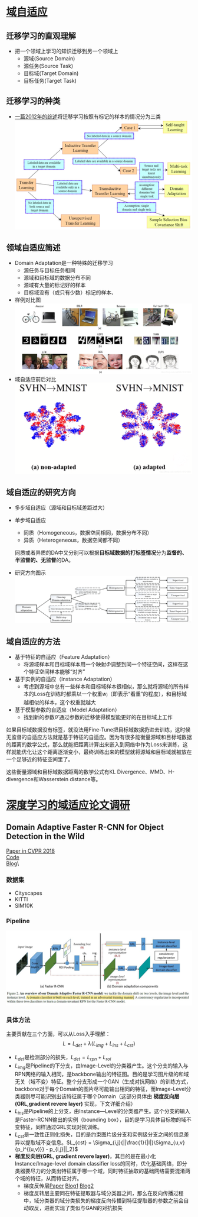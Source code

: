 # [域自适应](https://blog.csdn.net/SHU15121856/article/details/106874558)

## 迁移学习的直观理解
* 把一个领域上学习的知识迁移到另一个领域上
  * 源域(Source Domain)
  * 源任务(Source Task)
  * 目标域(Target Domain)
  * 目标任务(Target Task)

## 迁移学习的种类
* [一篇2012年的综述](https://ieeexplore.ieee.org/abstract/document/5288526/)将迁移学习按照有标记的样本的情况分为三类
![](./迁移分类.png)

## 领域自适应简述
* Domain Adaptation是一种特殊的迁移学习
  * 源任务与目标任务相同
  * 源域和目标域的数据分布不同
  * 源域有大量的标记好的样本
  * 目标域没有（或只有少数）标记的样本、
* 样例对比图
![目标是同样的，但是数据分布有很大差别](./源域和目标域的分布样例.png "目标是同样的，但是数据分布有很大差别")
* 域自适应前后对比
![域自适应的效果](./域自适应效果.png "域自适应的效果")

## 域自适应的研究方向
* 多步域自适应（源域和目标域差距过大）
* 单步域自适应
  * 同质（Homogeneous，数据空间相同，数据分布不同）
  * 异质（Heterogeneous，数据空间都不同）
  
  同质或者异质的DA中又分别可以根据**目标域数据的打标签情况**分为**监督的、半监督的、无监督**的DA。
* 研究方向图示
![](./域自适应的研究方向.png "域自适应研究方向")

## 域自适应的方法
* 基于特征的自适应（Feature Adaptation）
  * 将源域样本和目标域样本用一个映射$\Phi$调整到同一个特征空间，这样在这个特征空间样本能够“对齐”
* 基于实例的自适应（Instance Adaptation）
  * 考虑到源域中总有一些样本和目标域样本很相似，那么就将源域的所有样本的Loss在训练时都乘以一个权重$w_i$（即表示“看重”的程度），和目标域越相似的样本，这个权重就越大
* 基于模型参数的自适应（Model Adaptation）
  * 找到新的参数$\theta'$通过参数的迁移使得模型能更好的在目标域上工作

如果目标域数据没有标签，就没法用Fine-Tune把目标域数据扔进去训练，这时候无监督的自适应方法就是基于特征的自适应。因为有很多能衡量源域和目标域数据的距离的数学公式，那么就能把距离计算出来嵌入到网络中作为Loss来训练，这样就能优化让这个距离逐渐变小，最终训练出来的模型就将源域和目标域就被放在一个足够近的特征空间里了。

这些衡量源域和目标域数据距离的数学公式有KL Divergence、MMD、H-divergence和Wasserstein distance等。
# [深度学习的域适应论文调研](https://blog.csdn.net/wangs1996/article/details/112862949?spm=1001.2014.3001.5502)
## Domain Adaptive Faster R-CNN for Object Detection in the Wild
[Paper in CVPR 2018](http://openaccess.thecvf.com/content_cvpr_2018/papers/Chen_Domain_Adaptive_Faster_CVPR_2018_paper.pdf)\
[Code](https://github.com/krumo/Domain-Adaptive-Faster-RCNN-PyTorch)\
[Blog](https://cloud.tencent.com/developer/article/1631665)\
### 数据集
  * Cityscapes
  * KITTI
  * SIM10K

### Pipeline
![](./Domain%20Adaptive%20Faster%20R-CNN%20for%20Object%20Detection%20in%20the%20Wild.jpg)
### 具体方法
主要贡献在三个方面，可以从Loss入手理解：
$$L = L_{det} + \lambda(L_{img} + L_{ins} + L_{cst})$$
*  $L_{det}$是检测部分的损失，$L_{det} = L_{rpn} + L_{roi}$
*  $L_{img}$是Pipeline的下分支，由Image-Level的分类器产生。这个分支的输入与RPN网络的输入相同，是backbone输出的特征图。目的是学习图片级的和域无关（域不变）特征。整个分支形成一个GAN（生成对抗网络）的训练方式，backbone对于每个Domain的图片尽可能输出相同的特征，而Image-Level分类器则尽可能识别出该特征属于哪个Domain（这部分具体由 **梯度反向层(GRL,gradient revere layer)** 实现，下文详细介绍）
*  $L_{ins}$是Pipeline的上分支，由Instance—Level的分类器产生。这个分支的输入是Faster-RCNN输出的实例（bounding box），目的是学习具体目标物的域不变特征，同样通过GRL实现对抗训练。
*  $L_{cst}$是一致性正则化损失，目的是约束图片级分支和实例级分支之间的信息差异以提取域不变信息。$L_{cst} = \Sigma_{i,j}{||\frac{1}{|I|}\Sigma_{u,v}{p_i^{(u,v)}} - p_{i,j}||_2}$
*  **梯度反向层(GRL, gradient revere layer)**，其目的是在最小化Instance/Image-level domain classifier loss的同时，优化基础网络，即分类器要尽力的分类出特征属于哪一个域，同时特征抽取的基础网络需要混淆两个域的特征，从而特征对齐。
   *  梯度反传层[Paper](https://arxiv.org/abs/1409.7495) [Blog1](https://zhuanlan.zhihu.com/p/50710267) [Blog2](https://zhuanlan.zhihu.com/p/109051269)
   *  梯度反转层主要同在特征提取器与域分类器之间，那么在反向传播过程中，域分类器的域分类损失的梯度反向传播到特征提取器的参数之前会自动取反，进而实现了类似与GAN的对抗损失







